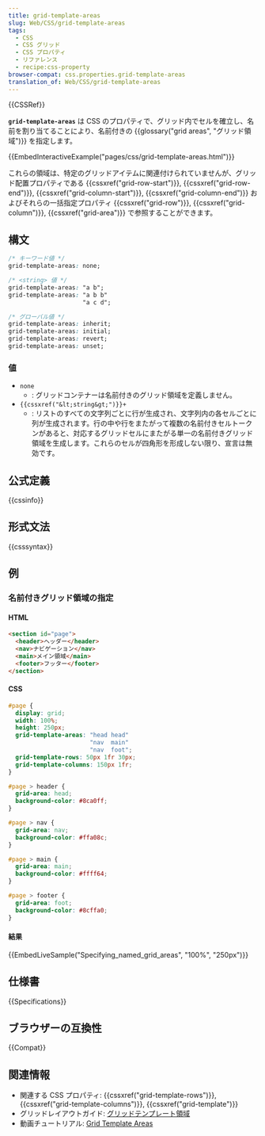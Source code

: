 ```yaml
---
title: grid-template-areas
slug: Web/CSS/grid-template-areas
tags:
  - CSS
  - CSS グリッド
  - CSS プロパティ
  - リファレンス
  - recipe:css-property
browser-compat: css.properties.grid-template-areas
translation_of: Web/CSS/grid-template-areas
---
```

{{CSSRef}}

**`grid-template-areas`** は CSS のプロパティで、グリッド内でセルを確立し、名前を割り当てることにより、名前付きの {{glossary("grid areas", "グリッド領域")}} を指定します。

{{EmbedInteractiveExample("pages/css/grid-template-areas.html")}}

これらの領域は、特定のグリッドアイテムに関連付けられていませんが、グリッド配置プロパティである {{cssxref("grid-row-start")}}, {{cssxref("grid-row-end")}}, {{cssxref("grid-column-start")}}, {{cssxref("grid-column-end")}} およびそれらの一括指定プロパティ {{cssxref("grid-row")}}, {{cssxref("grid-column")}}, {{cssxref("grid-area")}} で参照することができます。

## 構文

```css
/* キーワード値 */
grid-template-areas: none;

/* <string> 値 */
grid-template-areas: "a b";
grid-template-areas: "a b b"
                     "a c d";

/* グローバル値 */
grid-template-areas: inherit;
grid-template-areas: initial;
grid-template-areas: revert;
grid-template-areas: unset;
```

### 値

- `none`
  - : グリッドコンテナーは名前付きのグリッド領域を定義しません。
- `{{cssxref("&lt;string&gt;")}}+`
  - : リストのすべての文字列ごとに行が生成され、文字列内の各セルごとに列が生成されます。行の中や行をまたがって複数の名前付きセルトークンがあると、対応するグリッドセルにまたがる単一の名前付きグリッド領域を生成します。これらのセルが四角形を形成しない限り、宣言は無効です。

## 公式定義

{{cssinfo}}

## 形式文法

{{csssyntax}}

## 例

### 名前付きグリッド領域の指定

#### HTML

```html
<section id="page">
  <header>ヘッダー</header>
  <nav>ナビゲーション</nav>
  <main>メイン領域</main>
  <footer>フッター</footer>
</section>
```

#### CSS

```css
#page {
  display: grid;
  width: 100%;
  height: 250px;
  grid-template-areas: "head head"
                       "nav  main"
                       "nav  foot";
  grid-template-rows: 50px 1fr 30px;
  grid-template-columns: 150px 1fr;
}

#page > header {
  grid-area: head;
  background-color: #8ca0ff;
}

#page > nav {
  grid-area: nav;
  background-color: #ffa08c;
}

#page > main {
  grid-area: main;
  background-color: #ffff64;
}

#page > footer {
  grid-area: foot;
  background-color: #8cffa0;
}
```

#### 結果

{{EmbedLiveSample("Specifying_named_grid_areas", "100%", "250px")}}

## 仕様書

{{Specifications}}

## ブラウザーの互換性

{{Compat}}

## 関連情報

- 関連する CSS プロパティ: {{cssxref("grid-template-rows")}}, {{cssxref("grid-template-columns")}}, {{cssxref("grid-template")}}
- グリッドレイアウトガイド: [グリッドテンプレート領域](/ja/docs/Web/CSS/CSS_Grid_Layout/Grid_Template_Areas)
- 動画チュートリアル: [Grid Template Areas](https://gridbyexample.com/video/grid-template-areas/)
